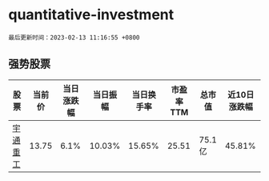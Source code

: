 # quantitative-investment

`最后更新时间：2023-02-13 11:16:55 +0800`

## 强势股票

|股票|当前价|当日涨跌幅|当日振幅|当日换手率|市盈率TTM|总市值|近10日涨跌幅|
|----|----|----|----|----|----|----|----|
|[宇通重工](https://xueqiu.com/S/SH600817)|13.75|6.1%|10.03%|15.65%|25.51|75.1亿|45.81%|
